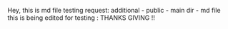 Hey, this is md file
testing request: additional - public - main dir - md file
this is being edited for testing : THANKS GIVING !!

